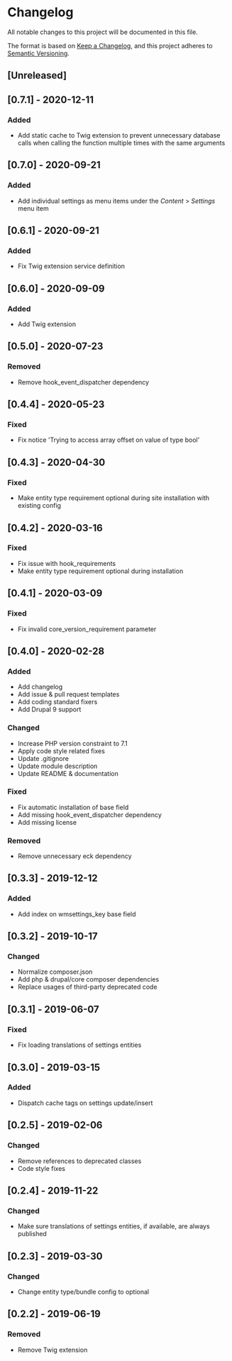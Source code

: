 # Changelog
All notable changes to this project will be documented in this file.

The format is based on [Keep a Changelog](https://keepachangelog.com/en/1.0.0/),
and this project adheres to [Semantic Versioning](https://semver.org/spec/v2.0.0.html).

## [Unreleased]

## [0.7.1] - 2020-12-11
### Added
- Add static cache to Twig extension to prevent unnecessary database calls when calling the function multiple times with the same arguments

## [0.7.0] - 2020-09-21
### Added
- Add individual settings as menu items under the _Content_ > _Settings_ menu item

## [0.6.1] - 2020-09-21
### Added
- Fix Twig extension service definition

## [0.6.0] - 2020-09-09
### Added
- Add Twig extension

## [0.5.0] - 2020-07-23
### Removed
- Remove hook_event_dispatcher dependency

## [0.4.4] - 2020-05-23
### Fixed
- Fix notice 'Trying to access array offset on value of type bool'

## [0.4.3] - 2020-04-30
### Fixed
- Make entity type requirement optional during site installation with
 existing config

## [0.4.2] - 2020-03-16
### Fixed
- Fix issue with hook_requirements
- Make entity type requirement optional during installation

## [0.4.1] - 2020-03-09
### Fixed
- Fix invalid core_version_requirement parameter

## [0.4.0] - 2020-02-28
### Added
- Add changelog
- Add issue & pull request templates
- Add coding standard fixers
- Add Drupal 9 support

### Changed
- Increase PHP version constraint to 7.1
- Apply code style related fixes
- Update .gitignore
- Update module description
- Update README & documentation

### Fixed
- Fix automatic installation of base field
- Add missing hook_event_dispatcher dependency
- Add missing license

### Removed
- Remove unnecessary eck dependency

## [0.3.3] - 2019-12-12
### Added
- Add index on wmsettings_key base field

## [0.3.2] - 2019-10-17
### Changed
- Normalize composer.json
- Add php & drupal/core composer dependencies
- Replace usages of third-party deprecated code

## [0.3.1] - 2019-06-07
### Fixed
- Fix loading translations of settings entities

## [0.3.0] - 2019-03-15
### Added
- Dispatch cache tags on settings update/insert

## [0.2.5] - 2019-02-06
### Changed
- Remove references to deprecated classes
- Code style fixes

## [0.2.4] - 2019-11-22
### Changed
- Make sure translations of settings entities, if available, are always
  published

## [0.2.3] - 2019-03-30
### Changed
- Change entity type/bundle config to optional

## [0.2.2] - 2019-06-19
### Removed
- Remove Twig extension
